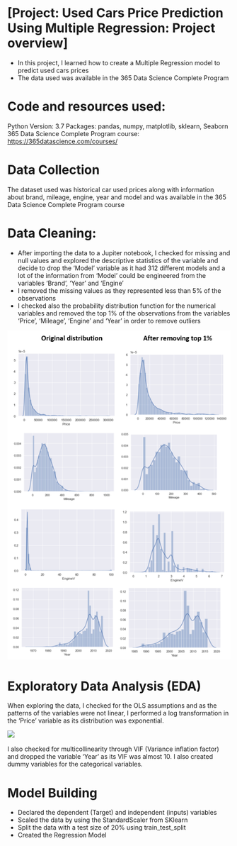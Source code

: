 # [Project: Used Cars Price Prediction Using Multiple Regression: Project overview]
* In this project, I learned how to create a Multiple Regression model to predict used cars prices
* The data used was available in the 365 Data Science Complete Program 

# Code and resources used:
Python Version: 3.7
Packages: pandas, numpy, matplotlib, sklearn, Seaborn
365 Data Science Complete Program course: https://365datascience.com/courses/

# Data Collection
The dataset used was historical car used prices along with information about brand, mileage, engine, year and model and was available in the 365 Data Science Complete Program course

# Data Cleaning:
* After importing the data to a Jupiter notebook, I checked for missing and null values and explored the descriptive statistics of the variable and decide to drop the ‘Model’ variable as it had 312 different models and a lot of the information from ‘Model’ could be engineered from the variables ‘Brand’, ‘Year’ and ‘Engine’
* I removed the missing values as they represented less than 5% of the observations
* I checked also the probability distribution function for the numerical variables and removed the top 1% of the observations from the variables ‘Price’, ‘Mileage’, ‘Engine’ and ‘Year’ in order to remove outliers

![](https://github.com/LeonardoGiroldo/Leonardo_Portfolio/blob/main/Image1-project1.png)

# Exploratory Data Analysis (EDA)
When exploring the data, I checked for the OLS assumptions and as the patterns of the variables were not linear, I performed a log transformation in the ‘Price’ variable as its distribution was exponential.

![](https://github.com/LeonardoGiroldo/Price_Prediction/blob/main/Image2-project1.png)

I also checked for multicollinearity through VIF (Variance inflation factor) and dropped the variable ‘Year’ as its VIF was almost 10.
I also created dummy variables for the categorical variables.

# Model Building
* Declared the dependent (Target) and independent (inputs) variables
*	Scaled the data by using the StandardScaler from SKlearn
*	Split the data with a test size of 20% using train_test_split 
*	Created the Regression Model






